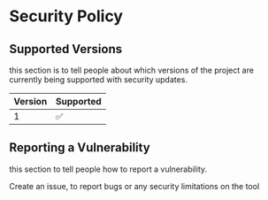 # Security Policy

## Supported Versions

this section is to tell people about which versions 
of the project are
currently being supported with security updates.

| Version | Supported          |
| ------- | ------------------ |
| 1       | :white_check_mark: |

## Reporting a Vulnerability

this section to tell people how to report a vulnerability.

Create an issue, to report bugs or any security limitations on the tool
